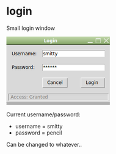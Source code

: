 # login
Small login window  

![Screenshot](login.png)
  
  Current username/password:  
  
  * username = smitty  
  * password = pencil  
  
  Can be changed to whatever..
  
  
  
  
